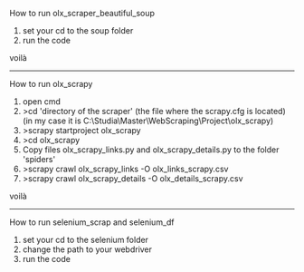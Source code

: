 How to run olx_scraper_beautiful_soup
1. set your cd to the soup folder
2. run the code 

voilà

--------------------------------------------------------------

How to run olx_scrapy

1. open cmd
2. \>cd 'directory of the scraper' (the file where the scrapy.cfg is located) (in my case it is C:\Studia\Master\WebScraping\Project\olx_scrapy)
3. \>scrapy startproject olx_scrapy
4. \>cd olx_scrapy
5. Copy files olx_scrapy_links.py and olx_scrapy_details.py to the folder 'spiders'
5. \>scrapy crawl olx_scrapy_links -O olx_links_scrapy.csv
6. \>scrapy crawl olx_scrapy_details -O olx_details_scrapy.csv

voilà

--------------------------------------------------------------
How to run selenium_scrap and selenium_df
1. set your cd to the selenium folder
2. change the path to your webdriver
3. run the code 
